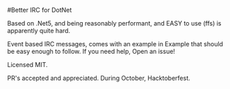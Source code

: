 #Better IRC for DotNet

Based on .Net5, and being reasonably performant, and EASY to use (ffs) is apparently quite hard.

Event based IRC messages, comes with an example in Example that should be easy enough to follow. If you need 
help, Open an issue!

Licensed MIT.

PR's accepted and appreciated. During October, Hacktoberfest.
